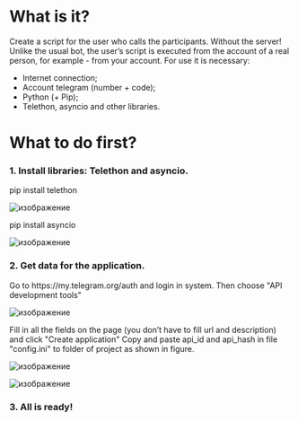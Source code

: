# What is it?
Create a script for the user who calls the participants. Without the server! Unlike the usual bot, the user’s script is executed from the account of a real person, for example - from your account.
For use it is necessary: 
- Internet connection; 
- Account telegram (number + code); 
- Python (+ Pip); 
- Telethon, asyncio and other libraries.

# What to do first?
<h3>1. Install libraries: Telethon and asyncio.</h3>

pip install telethon

![изображение](https://user-images.githubusercontent.com/77580844/133887874-d0ba39c4-b1c9-4ade-bd60-ebe83292e892.png)

pip install asyncio

![изображение](https://user-images.githubusercontent.com/77580844/133887917-15d0c612-6333-408f-ba25-a418d1005c21.png)

<h3>2. Get data for the application.</h3>
Go to https://my.telegram.org/auth and login in system. Then choose "API development tools"

![изображение](https://user-images.githubusercontent.com/77580844/133888361-98520b22-2a37-47a5-9015-5ee710a7c8a3.png)

Fill in all the fields on the page (you don’t have to fill url and description) and click "Create application"
Copy and paste api_id and api_hash in file "config.ini" to folder of project as shown in figure.

![изображение](https://user-images.githubusercontent.com/77580844/133889045-879954dd-843f-4acd-a30b-c704c9064528.png)

![изображение](https://user-images.githubusercontent.com/77580844/133889120-bfa89540-9956-4c6d-9504-7a5ae2b5d5cb.png)

<h3>3. All is ready!</h3>
